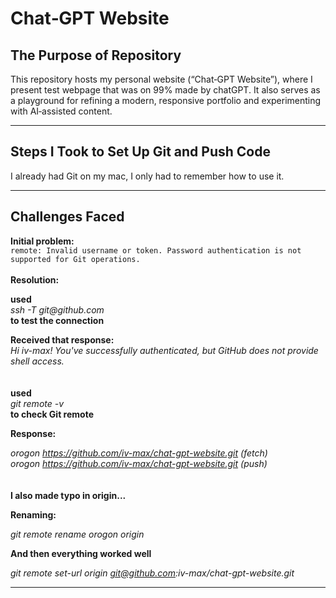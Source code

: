 # Chat‑GPT Website

## The Purpose of Repository

This repository hosts my personal website (“Chat‑GPT Website”), where I present test webpage that was on 99% made by chatGPT. It also serves as a playground for refining a modern, responsive portfolio and experimenting with AI‑assisted content.

---

## Steps I Took to Set Up Git and Push Code

I already had Git on my mac, I only had to remember how to use it.

---

## Challenges Faced

**Initial problem:**  
 `remote: Invalid username or token. Password authentication is not supported for Git operations.`  
 \
 **Resolution:**

**used** <br/>
_ssh -T git@github.com_\
**to test the connection**

**Received that response:**\
_Hi iv-max! You've successfully authenticated, but GitHub does not provide shell access._  
\
\
**used**\
_git remote -v_\
**to check Git remote**

**Response:**

_orogon https://github.com/iv-max/chat-gpt-website.git (fetch)_  
_orogon https://github.com/iv-max/chat-gpt-website.git (push)_
\
\
\
**I also made typo in origin...**

**Renaming:**

_git remote rename orogon origin_

**And then everything worked well**

_git remote set-url origin git@github.com:iv-max/chat-gpt-website.git_

---
